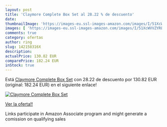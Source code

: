 ```yaml
---
layout: post
title: 'Claymore Complete Box Set al 28.22 % de descuento'
date: 
thumbnailImage: 'https://images-eu.ssl-images-amazon.com/images/I/51XcWVVZYRL._SL200_.jpg'
images: [ 'https://images-eu.ssl-images-amazon.com/images/I/51XcWVVZYRL._SL200_.jpg' ]
comments: true
category: ofertas
author: ring
slug: 142158316X
description:
actualPrice: 130.82 EUR
comparePrice: 182.24 EUR
inStock: true
---
```


Está [Claymore Complete Box Set](https://www.amazon.es/dp/142158316X/?tag=tolees-21) con 28.22 de descuento por 130.82 EUR (original: 182.24 EUR) en el siguiente enlace!

[![Claymore Complete Box Set](https://images-eu.ssl-images-amazon.com/images/I/51XcWVVZYRL._SL200_.jpg)](https://www.amazon.es/dp/142158316X/?tag=tolees-21)

[Ver la oferta!!](https://www.amazon.es/dp/142158316X/?tag=tolees-21)

Links participate in Amazon Associate program and might generate a comission on qualifying sales


